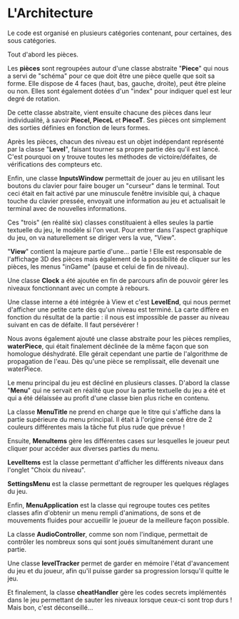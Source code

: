# L'Architecture


Le code est organisé en plusieurs catégories contenant, pour certaines, des sous catégories. 

Tout d'abord les pièces.

Les **pièces** sont regroupées autour d'une classe abstraite "**Piece**" qui nous a servi de "schéma" pour ce que doit être une pièce quelle que soit sa forme. Elle dispose de 4 faces (haut, bas, gauche, droite), peut être pleine ou non. Elles sont également dotées d'un "index" pour indiquer quel est leur degré de rotation.

De cette classe abstraite, vient ensuite chacune des pièces dans leur individualité, à savoir **PieceI, PieceL** et **PieceT**. Ses pièces ont simplement des sorties définies en fonction de leurs formes.

Après les pièces, chacun des niveau est un objet indépendant représenté par la classe "**Level**", faisant tourner sa propre partie dès qu'il est lancé. C'est pourquoi on y trouve toutes les méthodes de victoire/défaites, de vérifications des compteurs etc.

Enfin, une classe **InputsWindow** permettait de jouer au jeu en utilisant les boutons du clavier pour faire bouger un "curseur" dans le terminal. Tout ceci était en fait activé par une minuscule fenêtre invisible qui, à chaque touche du clavier pressée, envoyait une information au jeu et actualisait le terminal avec de nouvelles informations. 

Ces "trois" (en réalité six) classes constituaient à elles seules la partie textuelle du jeu, le modèle si l'on veut. Pour entrer dans l'aspect graphique du jeu, on va naturellement se diriger vers la vue, "View".

"**View**" contient la majeure partie d'une... partie ! Elle est responsable de l'affichage 3D des pièces mais également de la possibilité de cliquer sur les pièces, les menus "inGame" (pause et celui de fin de niveau). 

Une classe **Clock** a été ajoutée en fin de parcours afin de pouvoir gérer les niveaux fonctionnant avec un compte à rebours. 

Une classe interne a été intégrée à View et c'est **LevelEnd**, qui nous permet d'afficher une petite carte dès qu'un niveau est terminé. La carte diffère en fonction du résultat de la partie : il nous est impossible de passer au niveau suivant en cas de défaite. Il faut persévérer !

Nous avons également ajouté une classe abstraite pour les pièces remplies, **waterPiece**, qui était finalement déclinée de la même façon que son homologue déshydraté. Elle gérait cependant une partie de l'algorithme de propagation de l'eau. Dès qu'une pièce se remplissait, elle devenait une waterPiece.

Le menu principal du jeu est décliné en plusieurs classes. D'abord la classe "**Menu**" qui ne servait en réalité que pour la partie textuelle du jeu a été et qui a été délaissée au profit d'une classe bien plus riche en contenu. 

La classe **MenuTitle** ne prend en charge que le titre qui s'affiche dans la partie supérieure du menu principal. Il était à l'origine censé être de 2 couleurs différentes mais la tâche fut plus rude que prévue ! 

Ensuite, **MenuItems** gère les différentes cases sur lesquelles le joueur peut cliquer pour accéder aux diverses parties du menu. 

**LevelItems** est la classe permettant d'afficher les différents niveaux dans l'onglet "Choix du niveau".

**SettingsMenu** est la classe permettant de regrouper les quelques réglages du jeu.

Enfin, **MenuApplication** est la classe qui regroupe toutes ces petites classes afin d'obtenir un menu rempli d'animations, de sons et de mouvements fluides pour accueillir le joueur de la meilleure façon possible. 

La classe **AudioController**, comme son nom l'indique, permettait de contrôler les nombreux sons qui sont joués simultanément durant une partie.

Une classe **levelTracker** permet de garder en mémoire l'état d'avancement du jeu et du joueur, afin qu'il puisse garder sa progression lorsqu'il quitte le jeu. 

Et finalement, la classe **cheatHandler** gère les codes secrets implémentés dans le jeu permettant de sauter les niveaux lorsque ceux-ci sont trop durs ! Mais bon, c'est déconseillé...

 
